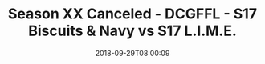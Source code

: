 ---
title: Season XX Canceled - DCGFFL - S17 Biscuits & Navy vs S17 L.I.M.E.
teams-score:
- team: _teams/s17-navy.md
  score: 18
- team: _teams/s17-neon-green.md
  score: 6
mvp: E. Guerra (Navy); L. Womack (Neon Green)
game-ball: C. Ferreira (Navy); D. Shaver (Neon Green)
season: 17
week: 2
date: '2018-09-29T08:00:09'
pageid: season-17-week-2-september-28-30-2018-6696-vs-6695
---